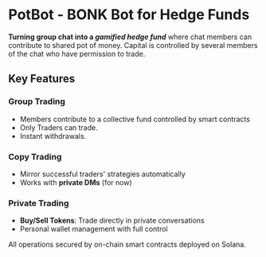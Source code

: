 # PotBot - BONK Bot for Hedge Funds

**Turning group chat into a *gamified hedge fund*** where chat members can contribute to shared pot of money.
Capital is controlled by several members of the chat who have permission to trade.

## Key Features

### **Group Trading**
- Members contribute to a collective fund controlled by smart contracts
- Only Traders can trade.
- Instant withdrawals.

### **Copy Trading**
- Mirror successful traders' strategies automatically
- Works with **private DMs** (for now)

### Private Trading
- **Buy/Sell Tokens**: Trade directly in private conversations
- Personal wallet management with full control

All operations secured by on-chain smart contracts deployed on Solana. 
